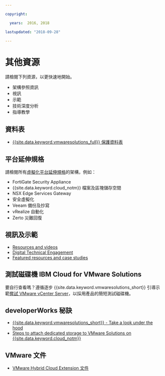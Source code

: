 ```yaml
---

copyright:

  years:  2016, 2018

lastupdated: "2018-09-28"

---
```


# 其他資源

請檢閱下列資源，以更快速地開始。
* 架構參照資訊
* 視訊
* 示範
* 技術深度分析
* 指導教學

## 資料表

* [{{site.data.keyword.vmwaresolutions_full}} 保護資料表](https://www.ibm.com/software/reports/compatibility/clarity-reports/report/html/softwareReqsForProduct?deliverableId=236C87407E7411E6BA51E79BE9476040)

## 平台延伸規格

請檢閱所有[虛擬化平台延伸規格](https://www.ibm.com/cloud/garage/architectures/virtualizationArchitecture/allvirtualizationextensions)的架構，例如：
* FortiGate Security Appliance
* {{site.data.keyword.cloud_notm}} 檔案及區塊儲存空間
* NSX Edge Services Gateway
* 安全虛擬化
* Veeam 備份及抄寫
* vRealize 自動化
* Zerto 災難回復

## 視訊及示範

* [Resources and videos](https://www.ibm.com/cloud/garage/architectures/virtualizationArchitecture/resources)
* [Digital Technical Engagement](https://ibm-dte.mybluemix.net/ibm-vmware)
* [Featured resources and case studies](https://www.ibm.com/cloud/vmware/resources)

## 測試磁碟機 IBM Cloud for VMware Solutions

要自行查看嗎？遵循逐步 {{site.data.keyword.vmwaresolutions_short}} 引導示範[嘗試 VMware vCenter Server](https://cloudcontent.mybluemix.net/cloud/garage/demo/try-vmware-solutions)，以採用產品的簡短測試磁碟機。

## developerWorks 秘訣

* [{{site.data.keyword.vmwaresolutions_short}} - Take a look under the hood](https://www.ibm.com/developerworks/cloud/library/cl-ibm-cloud-for-vmware-solutions-trs/)
* [Steps to attach dedicated storage to VMware Solutions on {{site.data.keyword.cloud_notm}}](https://developer.ibm.com/recipes/tutorials/steps-to-attach-dedicated-storage-to-existing-ic4v-deployments-on-ibm-cloud/)

## VMware 文件

* [VMware Hybrid Cloud Extension 文件](https://hcx.vmware.com/#vm-documentation)
